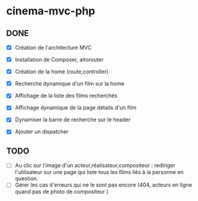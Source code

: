# cinema-mvc-php

## DONE 
- [x] Création de l'architecture MVC
- [x] Installation de Composer, altorouter
- [x] Création de la home (route,controller)  
- [x] Recherche dynamique d'un film sur la home
- [x] Affichage de la liste des films recherchés
- [x] Affichage dynamique de la page détails d'un film
- [x] Dynamiser la barre de recherche sur le header
- [x] Ajouter un dispatcher


## TODO
  - [ ] Au clic sur l'image d'un acteur,réalisateur,compositeur : rediriger l'utilisateur sur une page qui liste tous les films liés à la personne en question.
  - [ ] Gérer les cas d'erreurs qui ne le sont pas encore (404, acteurs en ligne quand pas de photo de compositeur ) 